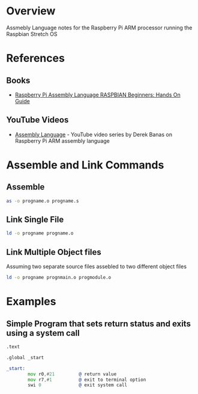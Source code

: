 # Overview

Assmebly Language notes for the Raspberry Pi ARM processor running the Raspbian Stretch OS

# References

## Books

* [Raspberry Pi Assembly Language RASPBIAN Beginners: Hands On Guide](https://www.amazon.com/Raspberry-Assembly-Language-RASPBIAN-Beginners/dp/1492135283/ref=sr_1_1?ie=UTF8&qid=1510393408&sr=8-1&keywords=raspberry+pi+assembly+language+raspbian+beginners)

## YouTube Videos

* [Assembly Language](https://www.youtube.com/watch?v=ViNnfoE56V8) - YouTube video series by Derek Banas on Raspberry Pi ARM assembly language

# Assemble and Link Commands

## Assemble

```bash
as -o progname.o progname.s
```

## Link Single File

```bash
ld -o progname progname.o
```

## Link Multiple Object files 

Assuming two separate source files assebled to two different object files

```bash
ld -o progname prognmain.o progmodule.o
```

# Examples

## Simple Program that sets return status and exits using a system call

```asm
.text

.global _start

_start:
        mov r0,#21         @ return value
        mov r7,#1          @ exit to terminal option
        swi 0              @ exit system call
```
